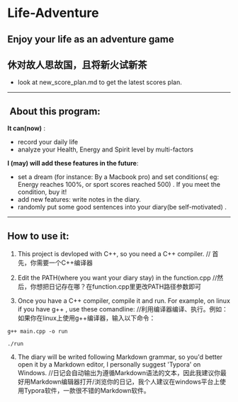 # Life-Adventure
Enjoy your life as an adventure game
-----

## 休对故人思故国，且将新火试新茶
+ look at new_score_plan.md to get the latest scores plan.
-----

##  About this program:
**It can(now)** :
+ record your daily life
+ analyze your Health, Energy and Spirit level by multi-factors

**I  (may) will add these features in the future**: 
+ set a dream (for instance: By a Macbook pro) and set conditions( eg: Energy reaches 100%, or sport scores reached 500) . If you meet the condition, buy it!
+ add new features: write notes in the diary.
+ randomly put some good sentences into your diary(be self-motivated) .
----

## How to use it:
1. This project is devloped with C++, so you need a C++ compiler. // 首先，你需要一个C++编译器

2. Edit the PATH(where you want your diary stay) in the function.cpp //然后，你想把日记存在哪？在function.cpp里更改PATH路径参数即可

3. Once you have a C++ compiler, compile it and run. For example, on linux if you have g++ , use these comandline:
//利用编译器编译、执行。例如：如果你在linux上使用g++编译器，输入以下命令：

`g++ main.cpp -o run`

`./run`

4. The diary will be writed following Markdown grammar, so you'd better open it by a Markdown editor, I personally suggest 'Typora' on Windows. //日记会自动输出为遵循Markdown语法的文本，因此我建议你最好用Markdown编辑器打开/浏览你的日记，我个人建议在windows平台上使用Typora软件，一款很不错的Markdown软件。
